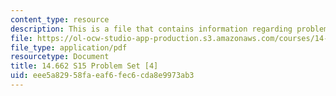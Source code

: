 ```yaml
---
content_type: resource
description: This is a file that contains information regarding problem set 4.
file: https://ol-ocw-studio-app-production.s3.amazonaws.com/courses/14-662-labor-economics-ii-spring-2015/eee5a82958faeaf6fec6cda8e9973ab3_MIT14_662S15_pset4.pdf
file_type: application/pdf
resourcetype: Document
title: 14.662 S15 Problem Set [4]
uid: eee5a829-58fa-eaf6-fec6-cda8e9973ab3
---
```

